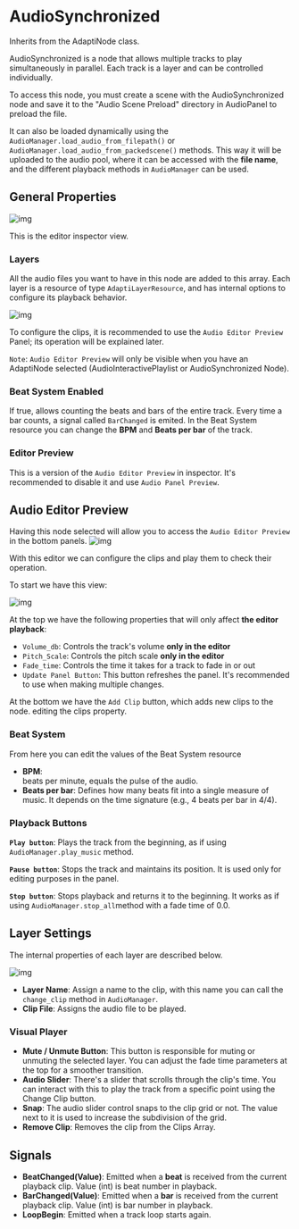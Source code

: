 ﻿# AudioSynchronized
Inherits from the AdaptiNode class.

AudioSynchronized is a node that allows multiple tracks to play simultaneously in parallel. Each track is a layer and can be controlled individually.

To access this node, you must create a scene with the AudioSynchronized node and save it to the "Audio Scene Preload" directory in AudioPanel to preload the file.

It can also be loaded dynamically using the `AudioManager.load_audio_from_filepath()` or `AudioManager.load_audio_from_packedscene()` methods.
This way it will be uploaded to the audio pool, where it can be accessed with the **file name**, and the different playback methods in `AudioManager` can be used.

## General Properties
![img](https://i.imgur.com/zPxKe7k.png[/img])

This is the editor inspector view.

### Layers
All the audio files you want to have in this node are added to this array. Each layer is a resource of type `AdaptiLayerResource`, and has internal options to configure its playback behavior.

![img](https://i.imgur.com/rhWiQ0X.png[/img])

To configure the clips, it is recommended to use the `Audio Editor Preview` Panel; its operation will be explained later.

`Note`: `Audio Editor Preview` will only be visible when you have an AdaptiNode selected (AudioInteractivePlaylist or AudioSynchronized Node).

### Beat System Enabled
If true, allows counting the beats and bars of the entire track. Every time a bar counts, a signal called `BarChanged` is emited.
In the Beat System resource you can change the **BPM** and **Beats per bar** of the track.

### Editor Preview
This is a version of the `Audio Editor Preview` in inspector. It's recommended to disable it and use `Audio Panel Preview`.

## Audio Editor Preview

Having this node selected will allow you to access the `Audio Editor Preview` in the bottom panels.
![img](https://i.imgur.com/GPhIXYo.png[/img])

With this editor we can configure the clips and play them to check their operation.

To start we have this view:

![img](https://i.imgur.com/P2TsToz.png[/img])

At the top we have the following properties that will only affect **the editor playback**:

* `Volume_db`: Controls the track's volume **only in the editor**
* `Pitch_Scale`: Controls the pitch scale **only in the editor**
* `Fade_time`: Controls the time it takes for a track to fade in or out
* `Update Panel Button`: This button refreshes the panel. It's recommended to use when making multiple changes.

At the bottom we have the `Add Clip` button, which adds new clips to the node. editing the clips property.

### Beat System
From here you can edit the values ​​of the Beat System resource
* **BPM**:  
beats per minute, equals the pulse of the audio.
* **Beats per bar**: 
Defines how many beats fit into a single measure of music. It depends on the time signature (e.g., 4 beats per bar in 4/4). 

### Playback Buttons

**`Play button`**: Plays the track from the beginning, as if using `AudioManager.play_music` method.

**`Pause button`**: Stops the track and maintains its position. It is used only for editing purposes in the panel.

**`Stop button`**:  Stops playback and returns it to the beginning. It works as if using `AudioManager.stop_all`method with a fade time of 0.0.

## Layer Settings

The internal properties of each layer are described below.

![img](https://i.imgur.com/9YIDhqn.png[/img])

* **Layer Name**: 
Assign a name to the clip, with this name you can call the `change_clip` method in `AudioManager`.
* **Clip File**: 
Assigns the audio file to be played.

### Visual Player
* **Mute / Unmute Button**: 
This button is responsible for muting or unmuting the selected layer. You can adjust the fade time parameters at the top for a smoother transition.
* **Audio Slider**: 
There's a slider that scrolls through the clip's time. You can interact with this to play the track from a specific point using the Change Clip button.
* **Snap**: 
The audio slider control snaps to the clip grid or not. The value next to it is used to increase the subdivision of the grid.
* **Remove Clip**:
Removes the clip from the Clips Array.

## Signals
* **BeatChanged(Value)**: Emitted when a **beat** is received from the current playback clip. Value (int) is beat number in playback.
* **BarChanged(Value)**: Emitted when a **bar** is received from the current playback clip. Value (int) is bar number in playback.
* **LoopBegin**: Emitted when a track loop starts again.
